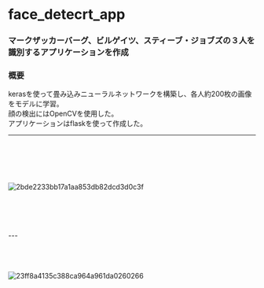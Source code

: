 # face_detecrt_app

### マークザッカーバーグ、ビルゲイツ、スティーブ・ジョブズの３人を識別するアプリケーションを作成

### 概要
 kerasを使って畳み込みニューラルネットワークを構築し、各人約200枚の画像をモデルに学習。<br>
 顔の検出にはOpenCVを使用した。<br>
 アプリケーションはflaskを使って作成した。
 
 ---
 <br>
 <br>
 <br>
 <br>

![2bde2233bb17a1aa853db82dcd3d0c3f](https://user-images.githubusercontent.com/55049751/95536250-88325600-0a25-11eb-83b7-ccaffe139bcc.gif)

<br>
<br>
<br>
<br>
---
<br>
<br>
<br>
<br>

![23ff8a4135c388ca964a961da0260266](https://user-images.githubusercontent.com/55049751/95536694-8fa62f00-0a26-11eb-8525-a2e3c456c7c8.gif)
